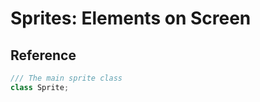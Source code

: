 # Sprites: Elements on Screen

## Reference
```cpp
/// The main sprite class
class Sprite;
```

```cpp

```


